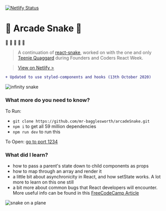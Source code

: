 [![Netlify Status](https://api.netlify.com/api/v1/badges/13810634-7b6d-4dec-a193-c6c248fa695e/deploy-status)](https://app.netlify.com/sites/arcade-snake/deploys)

# 🐍 Arcade Snake 🐍
🐍 🐍 🐍 🐍 🐍

> A continuation of [react-snake](https://github.com/fac-15/react-snake), worked on with the one and only [Teenie Quaggard](https://github.com/teenie-quaggard) during Founders and Coders React Week.

> [View on Netlify >](https://arcade-snake.netlify.com/)

```diff
+ Updated to use styled-components and hooks (13th October 2020)
```

![infinity snake](https://media3.giphy.com/media/3oFzmdjqH15YebLQ52/giphy.gif?cid=3640f6095c564ae56b626a34416c111f)

### What more do you need to know?

To Run:
- `git clone https://github.com/mr-bagglesworth/arcadeSnake.git`
- `npm i` to get all 59 million dependencies
- `npm run dev` to run this

To Open:
[go to port 1234](http://localhost:1234/)


### What did I learn?

- how to pass a parent's state down to child components as props
- how to map through an array and render it
- a little bit about asynchronicity in React, and how setState works. A lot more to learn on this one still
- a bit more about common bugs that React developers will encounter. More useful info can be found in this [FreeCodeCamp Article](https://medium.freecodecamp.org/how-to-work-with-react-the-right-way-to-avoid-some-common-pitfalls-fc9eb5e34d9e)

![snake on a plane](https://media2.giphy.com/media/vG7D6P3Ov5RXq/giphy.gif?cid=3640f6095c564a833431304c320b5307)